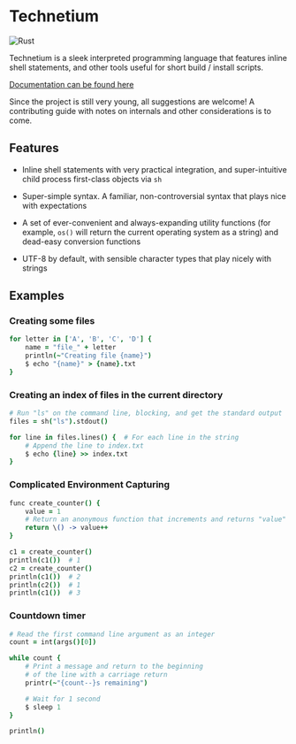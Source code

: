 # Technetium

![Rust](https://github.com/Torrencem/technetium/workflows/Rust/badge.svg?event=push)

Technetium is a sleek interpreted programming language that features inline shell statements, and other tools useful for short build / install scripts.

[Documentation can be found here](https://matthewtorrence.com/technetium/)

Since the project is still very young, all suggestions are welcome! A contributing guide with notes on internals and other considerations is to come.

## Features

* Inline shell statements with very practical integration, and super-intuitive child process first-class objects via `sh`

* Super-simple syntax. A familiar, non-controversial syntax that plays nice with expectations

* A set of ever-convenient and always-expanding utility functions (for example, `os()` will return the current operating system as a string) and dead-easy conversion functions

* UTF-8 by default, with sensible character types that play nicely with strings

## Examples

### Creating some files

```coffeescript
for letter in ['A', 'B', 'C', 'D'] {
	name = "file_" + letter
	println(~"Creating file {name}")
	$ echo "{name}" > {name}.txt
}
```

### Creating an index of files in the current directory

```coffeescript
# Run "ls" on the command line, blocking, and get the standard output
files = sh("ls").stdout()

for line in files.lines() {  # For each line in the string
	# Append the line to index.txt
	$ echo {line} >> index.txt
}

```

### Complicated Environment Capturing

```coffeescript
func create_counter() {
    value = 1
    # Return an anonymous function that increments and returns "value"
    return \() -> value++
}

c1 = create_counter()
println(c1())  # 1
c2 = create_counter()
println(c1())  # 2
println(c2())  # 1
println(c1())  # 3
```

### Countdown timer

```coffeescript
# Read the first command line argument as an integer
count = int(args()[0])

while count {
    # Print a message and return to the beginning
    # of the line with a carriage return
    printr(~"{count--}s remaining")

    # Wait for 1 second
    $ sleep 1
}

println()
```
